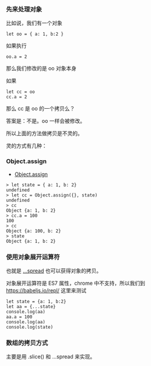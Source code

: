 
### 先来处理对象

比如说，我们有一个对象

```
let oo = { a: 1, b:2 }
```

如果执行

```
oo.a = 2
```

那么我们修改的是 oo 对象本身


如果

```
let cc = oo
cc.a = 2
```

那么 cc 是 oo 的一个拷贝么？

答案是：不是。oo 一样会被修改。

所以上面的方法做拷贝是不灵的。

灵的方式有几种：

### Object.assign

- [Object.assign](https://developer.mozilla.org/en/docs/Web/JavaScript/Reference/Global_Objects/Object/assign)

```
> let state = { a: 1, b: 2}
undefined
> let cc = Object.assign({}, state)
undefined
> cc
Object {a: 1, b: 2}
> cc.a = 100
100
> cc
Object {a: 100, b: 2}
> state
Object {a: 1, b: 2}
```

### 使用对象展开运算符

也就是 [...spread](http://cn.redux.js.org/docs/recipes/UsingObjectSpreadOperator.html) 也可以获得对象的拷贝。

对象展开运算符是 ES7 属性，chrome 中不支持，所以我们到 https://babeljs.io/repl/ 这里来测试

```
let state = {a: 1, b:2}
let aa = {...state}
console.log(aa)
aa.a = 100
console.log(aa)
console.log(state)
```

### 数组的拷贝方式

主要是用 .slice() 和 ...spread 来实现。
